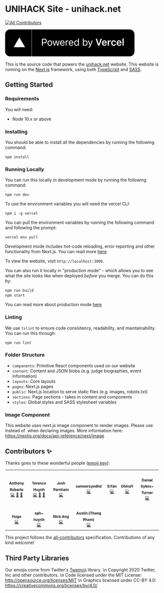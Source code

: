 # UNIHACK Site - unihack.net

<!-- ALL-CONTRIBUTORS-BADGE:START - Do not remove or modify this section -->

[![All Contributors](https://img.shields.io/badge/all_contributors-10-orange.svg?style=flat-square)](#contributors-)

<!-- ALL-CONTRIBUTORS-BADGE:END -->

[![Powered by Vercel](/public/powered-by-vercel.svg)](https://vercel.com/?utm_source=team_EPsCE3tmBMa6zenfP9k7v3VK&utm_campaign=oss)

This is the source code that powers the [unihack.net](unihack.net) website. This
website is running on the [Next.js][next.js] framework, using both [TypeScript][typescript] and [SASS][sass].

## Getting Started

### Requirements

You will need:

- Node 10.x or above

### Installing

You should be able to install all the dependencies by running the following
command:

```
npm install
```

### Running Locally

You can run this locally in development mode by running the following command:

```
npm run dev
```

To use the environment variables you will need the vercel CLI:

```
npm i -g vercel
```

You can pull the environment variables by running the following command and following the prompt:

```
vercel env pull
```

Development mode includes hot-code reloading, error reporting and other
functionality from Next.js. You can read more [here](https://nextjs.org/docs/api-reference/cli#development)

To view the website, visit `http://localhost:3000`.

You can also run it locally in "production mode" - which allows you to see what
the site looks like when deployed _before_ you merge. You can do this by:

```
npm run build
npm start
```

You can read more about production mode [here](https://nextjs.org/docs/api-reference/cli#production)

### Linting

We use `tslint` to ensure code consistency, readability, and maintainability. You
can run this through:

```
npm run lint
```

### Folder Structure

- `components`: Primitive React components used on our website
- `content`: Content and JSON blobs (e.g. judge biographies, event information)
- `layouts`: Core layouts
- `pages`: Next.js pages
- `public`: Next.js location to serve static files (e.g. images, robots.txt)
- `sections`: Page sections - takes in content and components
- `styles`: Global styles and SASS stylesheet variables

### Image Component

This website uses next.js image component to render images. Please use <Image/> instead of <img> when declaring images. More information here: https://nextjs.org/docs/api-reference/next/image

## Contributors ✨

Thanks goes to these wonderful people ([emoji key](https://allcontributors.org/docs/en/emoji-key)):

<!-- ALL-CONTRIBUTORS-LIST:START - Do not remove or modify this section -->
<!-- prettier-ignore-start -->
<!-- markdownlint-disable -->
<table>
  <tr>
    <td align="center"><a href="https://github.com/anthonycr0"><img src="https://avatars.githubusercontent.com/u/19167953?v=4?s=100" width="100px;" alt=""/><br /><sub><b>Anthony Roberts</b></sub></a><br /><a href="https://github.com/unihackhq/unihack.net/commits?author=anthonycr0" title="Code">💻</a> <a href="#design-anthonycr0" title="Design">🎨</a> <a href="#data-anthonycr0" title="Data">🔣</a></td>
    <td align="center"><a href="http://terencehuynh.com/"><img src="https://avatars.githubusercontent.com/u/1747517?v=4?s=100" width="100px;" alt=""/><br /><sub><b>Terence Huynh</b></sub></a><br /><a href="https://github.com/unihackhq/unihack.net/commits?author=terencehuynh" title="Code">💻</a> <a href="#design-terencehuynh" title="Design">🎨</a> <a href="#data-terencehuynh" title="Data">🔣</a></td>
    <td align="center"><a href="https://joshparnham.com/"><img src="https://avatars.githubusercontent.com/u/712727?v=4?s=100" width="100px;" alt=""/><br /><sub><b>Josh Parnham</b></sub></a><br /><a href="https://github.com/unihackhq/unihack.net/commits?author=josh-" title="Code">💻</a></td>
    <td align="center"><a href="https://github.com/sameersyedhd"><img src="https://avatars.githubusercontent.com/u/39996545?v=4?s=100" width="100px;" alt=""/><br /><sub><b>sameersyedhd</b></sub></a><br /><a href="https://github.com/unihackhq/unihack.net/commits?author=sameersyedhd" title="Code">💻</a></td>
    <td align="center"><a href="https://github.com/erfanio"><img src="https://avatars.githubusercontent.com/u/9994172?v=4?s=100" width="100px;" alt=""/><br /><sub><b>Erfan</b></sub></a><br /><a href="https://github.com/unihackhq/unihack.net/commits?author=erfanio" title="Code">💻</a></td>
    <td align="center"><a href="https://github.com/GhinaY"><img src="https://avatars.githubusercontent.com/u/22129589?v=4?s=100" width="100px;" alt=""/><br /><sub><b>GhinaY</b></sub></a><br /><a href="https://github.com/unihackhq/unihack.net/commits?author=GhinaY" title="Code">💻</a></td>
    <td align="center"><a href="https://github.com/dsykesturner"><img src="https://avatars.githubusercontent.com/u/6570722?v=4?s=100" width="100px;" alt=""/><br /><sub><b>Daniel Sykes-Turner</b></sub></a><br /><a href="https://github.com/unihackhq/unihack.net/commits?author=dsykesturner" title="Code">💻</a></td>
  </tr>
  <tr>
    <td align="center"><a href="https://github.com/hugomd"><img src="https://avatars.githubusercontent.com/u/1646536?v=4?s=100" width="100px;" alt=""/><br /><sub><b>Hugo</b></sub></a><br /><a href="https://github.com/unihackhq/unihack.net/commits?author=hugomd" title="Code">💻</a></td>
    <td align="center"><a href="https://github.com/sph-huynh"><img src="https://avatars.githubusercontent.com/u/13181562?v=4?s=100" width="100px;" alt=""/><br /><sub><b>sph-huynh</b></sub></a><br /><a href="https://github.com/unihackhq/unihack.net/commits?author=sph-huynh" title="Code">💻</a></td>
    <td align="center"><a href="https://github.com/nick-ang"><img src="https://avatars.githubusercontent.com/u/87055485?v=4?s=100" width="100px;" alt=""/><br /><sub><b>Nick Ang</b></sub></a><br /><a href="https://github.com/unihackhq/unihack.net/commits?author=nick-ang" title="Code">💻</a></td>
    <td align="center"><a href="https://auspham.dev/"><img src="https://avatars.githubusercontent.com/u/16440123?v=4?s=100" width="100px;" alt=""/><br /><sub><b>Austin (Thang Pham)</b></sub></a><br /><a href="https://github.com/unihackhq/unihack.net/commits?author=rockmanvnx6" title="Code">💻</a></td>
  </tr>
</table>

<!-- markdownlint-restore -->
<!-- prettier-ignore-end -->

<!-- ALL-CONTRIBUTORS-LIST:END -->

This project follows the [all-contributors](https://github.com/all-contributors/all-contributors) specification. Contributions of any kind welcome!

## Third Party Libraries

Our emojis come from Twitter's [Twemoji][twemoji] library. \n
Copyright 2020 Twitter, Inc and other contributors. \n
Code licensed under the MIT License: http://opensource.org/licenses/MIT \n
Graphics licensed under CC-BY 4.0: https://creativecommons.org/licenses/by/4.0/

[next.js]: https://nextjs.org/docs/
[typescript]: https://www.typescriptlang.org/
[sass]: https://sass-lang.com/
[twemoji]: https://twemoji.twitter.com/
